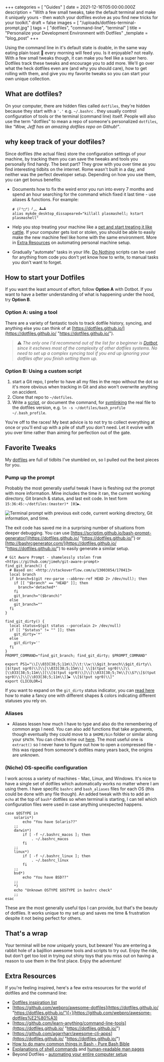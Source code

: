 +++
categories = [ "Guides" ]
date = 2021-12-16T05:00:00.000Z
description = "With a few small tweaks, take the default terminal and make it uniquely yours - then watch your dotfiles evolve as you find new tricks for your toolkit."
draft = false
images = [ "/uploads/dotfiles-terminal-prompt.jpg" ]
tags = [ "dotfiles", "command-line", "terminal" ]
title = "Personalize your Development Environment with Dotfiles"
_template = "blog_post"
+++

Using the command line in it's default state is doable, in the same way eating plain toast 🍞 every morning will feed you. Is it enjoyable? not really. With a few small tweaks though, it can make you feel like a super hero. Dotfiles track these tweaks and encourage you to add more. We'll go over what the heck dotfiles even are (and why you should care), how to get rolling with them, and give you my favorite tweaks so you can start your own unique collection.

## What are dotfiles?

On your computer, there are hidden files called `dotfiles`, they're hidden because they start with a `'.'` e.g. `~/.bashrc` . they usually control configuration of tools or the terminal (command line) itself. People will also use the term "dotfiles" to mean a repo of someone's personalized `dotfiles`, like _"Wow, Jeff has an amazing dotfiles repo on Github!"_.

## why keep track of your dotfiles?

Since dotfiles (the actual files) store the configuration settings of your machine, by tracking them you can save the tweaks and tools you personally find handy. The best part? They grow with you over time as you find interesting tidbits on the internet. Rome wasn't built in a day, and neither was the perfect developer setup. Depending on how you use them, you can get bonus benefits:

* Documents how to fix the weird error you run into every 7 months and spend an hour searching for the command which fixed it last time - use aliases & functions. For example:

      # (╯°□°）╯︵ ┻━┻
      alias mykde_desktop_dissapeared="killall plasmashell; kstart plasmashell"
      
* Help you stop treating your machine like a [pet and start treating it like cattle](http://cloudscaling.com/blog/cloud-computing/the-history-of-pets-vs-cattle/). If your computer gets lost or stolen, you should be able to easily make the new machine feel like home with the same environment. More in [Extra Resources](#extra-resources) on automating personal machine setup.
* Gradually "automate" tasks in your life. [Do Nothing](https://blog.danslimmon.com/2019/07/15/do-nothing-scripting-the-key-to-gradual-automation/) scripts can be used for anything from code you don't yet know how to write, to manual tasks you don't want to forget.

## How to start your Dotfiles

If you want the least amount of effort, follow **Option A** with Dotbot. If you want to have a better understanding of what is happening under the hood, try **Option B**.

### Option A: using a tool

There are a variety of fantastic tools to track dotfile history, syncing, and anything else you can think of at [https://dotfiles.github.io/](https://dotfiles.github.io/ "https://dotfiles.github.io/").

> ⚠️ _The only one I'd recommend out of the list for a beginner is [Dotbot](https://github.com/anishathalye/dotbot), since it eschews most of the complexity of other dotfiles systems. No need to set up a complex syncing tool if you end up ignoring your dotfiles after you finish setting them up._

### Option B: Using a custom script

1. start a Git repo, I prefer to have all my files in the repo without the dot so it's more obvious when tracking in Git and also won't overwrite anything on accident.
2. Clone that repo to `~/dotfiles`.
3. Write a [script](https://github.com/I-Dont-Remember/dotfiles/blob/master/link_dotfiles.sh), or document the command, for [symlinking](https://linuxize.com/post/how-to-create-symbolic-links-in-linux-using-the-ln-command/) the real file to the dotfiles version, e.g. `ln -s ~/dotfiles/bash_profile ~/.bash_profile`.

You're off to the races! My best advice is to not try to collect everything at once or you'll end up with a pile of stuff you don't need. Let it evolve with you over time rather than aiming for perfection out of the gate.

## Favorite Tweaks

My [dotfiles](https://github.com/I-Dont-Remember/dotfiles) are full of tidbits I've stumbled on, so I pulled out the best pieces for you.

### Pump up the prompt

Probably the most generally useful tweak I have is fleshing out the prompt with more information. Mine includes the time it ran, the current working directory, Git branch & status, and last exit code. In text form `15:36:45:~/dotfiles:(master)* [0]▶`.

![Terminal prompt with previous exit code, current working directory, Git information, and time.](/uploads/dotfiles-terminal-prompt.jpg#center)

The exit code has saved me in a surprising number of situations from deeper debugging. You can use [https://scriptim.github.io/bash-prompt-generator/](https://dotfiles.github.io/ "https://dotfiles.github.io/") or [http://bashrcgenerator.com/](https://dotfiles.github.io/ "https://dotfiles.github.io/") to easily generate a similar setup.

    # Git Aware Prompt - shamelessly stolen from <https://github.com/jimeh/git-aware-prompt>
    find_git_branch() {
      # Based on: <http://stackoverflow.com/a/13003854/170413>
      local branch
      if branch=$(git rev-parse --abbrev-ref HEAD 2> /dev/null); then
        if [[ "$branch" == "HEAD" ]]; then
          branch='detached*'
        fi
        git_branch="($branch)"
      else
        git_branch=""
      fi
    }
    
    find_git_dirty() {
      local status=$(git status --porcelain 2> /dev/null)
      if [[ "$status" != "" ]]; then
        git_dirty='*'
      else
        git_dirty=''
      fi
    }
    PROMPT_COMMAND="find_git_branch; find_git_dirty; $PROMPT_COMMAND"
    
    export PS1="\\[\\033[38;5;11m\\]\\t:\\w:\\$git_branch\\$git_dirty\\[$(tput sgr0)\\]\\[\\033[38;5;15m\\] \\[$(tput sgr0)\\]\\[\\033[38;5;11m\\][\\[$(tput sgr0)\\]\\[\\033[38;5;7m\\]\\$?\\[$(tput sgr0)\\]\\[\\033[38;5;11m\\]]▶ \\[$(tput sgr0)\\]"
    export CLICOLOR=1
    

If you want to expand on the `git_dirty` status indicator, you can [read here](https://adamhollett.com/posts/2021/04/terminal-tricks-from-my-dotfiles/) how to make a fancy one with different shapes & colors indicating different statuses you rely on.

### Aliases

* Aliases lessen how much I have to type and also do the remembering of common args I need. You can also add functions that take arguments, though eventually they could move to a `$HOME/bin` folder or similar along your `$PATH`. You can check mine out [here](https://github.com/I-Dont-Remember/dotfiles/blob/master/bash_aliases). The most useful one is `extract()` so I never have to figure out how to open a compressed file - this was ripped from someone's dotfiles many years back, the origins are unknown.

### (Niche) OS-specific configuration

I work across a variety of machines - Mac, Linux, and Windows. It's nice to have a single set of dotfiles which automatically works no matter where I am using them. I have specific `bashrc` and `bash_aliases` files for each OS (this could be done with any file though). An added tweak with this to add an `echo` at the top of `bash*` dotfiles so when terminal is starting, I can tell which configuration files were used in case anything unexpected happens.

    case $OSTYPE in
        solaris*)
            echo "You have Solaris??"
        ;;
        darwin*)
            if [ -f ~/.bashrc_macos ]; then
                . ~/.bashrc_macos
            fi
        ;;
        linux*)
            if [ -f ~/.bashrc_linux ]; then
                . ~/.bashrc_linux
            fi
        ;;
        bsd*)
            echo "You have BSD??"
        ;;
        *)
        echo "Unknown OSTYPE $OSTYPE in bashrc check"
        ;;
    esac
    

These are the most generally useful tips I can provide, but that's the beauty of dotfiles. It works unique to my set up and saves me time & frustration despite it not being perfect for others.

## That's a wrap

Your terminal will be now uniquely yours, but beware! You are entering a rabbit hole of a bajillion awesome tools and scripts to try out. Enjoy the ride, but don't get too lost in trying out shiny toys that you miss out on having a reason to use them in the first place. Enjoy the adventure!

## Extra Resources

If you're feeling inspired, here's a few extra resources for the world of dotfiles and the command line:

* [Dotfiles inspiration list](https://dotfiles.github.io/inspiration/)
* [https://github.com/webpro/awesome-dotfiles](https://dotfiles.github.io/ "https://dotfiles.github.io/")[‣](https://github.com/webpro/awesome-dotfiles%E2%80%A3)
* [https://github.com/learn-anything/command-line-tools](https://dotfiles.github.io/ "https://dotfiles.github.io/")
* [https://github.com/agarrharr/awesome-cli-apps](https://dotfiles.github.io/ "https://dotfiles.github.io/")
* [How to do many common things in Bash - Pure Bash Bible](https://github.com/dylanaraps/pure-bash-bible)
* [Explanations of shell commands](https://explainshell.com/) and [human-readable man pages](https://github.com/tldr-pages/tldr)
* Beyond Dotfiles - [automating your entire computer setup](https://www.jeffgeerling.com/blog/2021/dont-fall-love-your-mac%E2%80%94automate-it)
